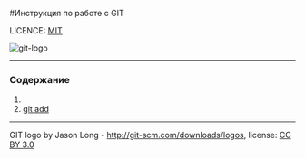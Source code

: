 #Инструкция по работе с GIT

LICENCE: [MIT](./license.md)

![git-logo](.assets/git-logo.png)

---

### Содержание
1. 
2. [git add](./readme.md)
---

GIT logo by Jason Long - http://git-scm.com/downloads/logos,
license: [CC BY 3.0](https://creativecommons.org/licenses/by/3.0/)